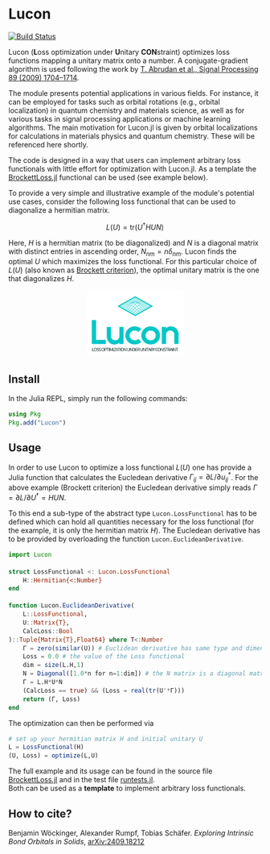 # Lucon

[![Build Status](https://github.com/toschaefer/Lucon.jl/actions/workflows/CI.yml/badge.svg?branch=main)](https://github.com/toschaefer/Lucon.jl/actions/workflows/CI.yml?query=branch%3Amain)

Lucon (**L**oss optimization under **U**nitary **CON**straint) optimizes loss functions mapping a unitary matrix onto a number. A conjugate-gradient algorithm is used following the work by [T. Abrudan et al., Signal Processing 89 (2009) 1704–1714](https://dx.doi.org/10.1016/j.sigpro.2009.03.015).  

The module presents potential applications in various fields. For instance, it can be employed for tasks such as orbital rotations (e.g., orbital localization) in quantum chemistry and materials science, as well as for various tasks in signal processing applications or machine learning algorithms. The main motivation for Lucon.jl is given by orbital localizations for calculations in materials physics and quantum chemistry. These will be referenced here shortly.

The code is designed in a way that users can implement arbitrary loss functionals with little effort for optimization with Lucon.jl. As a template the [BrockettLoss.jl](src/BrockettLoss.jl) functional can be used (see example below). 

To provide a very simple and illustrative example of the module's potential use cases, consider the following loss functional that can be used to diagonalize a hermitian matrix.
```math
L(U) = \text{tr}(U^\dagger H U N)
```
Here, $H$ is a hermitian matrix (to be diagonalized) and $N$ is a diagonal matrix with distinct entries in ascending order, $N_{nm} = n\delta_{nm}$. Lucon finds the optimal $U$ which maximizes the loss functional.  For this particular choice of $L(U)$ (also known as [Brockett criterion](https://doi.org/10.1016/0024-3795(91)90021-N)), the optimal unitary matrix is the one that diagonalizes $H$.

<p align="center"> <img src="logo/logo_transparent.png" width="193" height="132"> </p>

## Install

In the Julia REPL, simply run the following commands:
```julia
using Pkg
Pkg.add("Lucon")
```


## Usage

In order to use Lucon to optimize a loss functional $L(U)$ one has provide a Julia function that calculates the Eucledean derivative $\Gamma_{ij} = \partial L / \partial u^*_{ij}$. For the above example (Brockett criterion) the Eucledean derivative simply reads $\Gamma = \partial L /\partial U^\dagger = H U N$.  

To this end a sub-type of the abstract type ```Lucon.LossFunctional``` has to be defined which can hold all quantities necessary for the loss functional (for the example, it is only the hermitian matrix $H$).
The Eucledean derivative has to be provided by overloading the function ```Lucon.EuclideanDerivative```.

```julia
import Lucon

struct LossFunctional <: Lucon.LossFunctional
    H::Hermitian{<:Number}
end

function Lucon.EuclideanDerivative(
    L::LossFunctional,
    U::Matrix{T},
    CalcLoss::Bool
)::Tuple{Matrix{T},Float64} where T<:Number
    Γ = zero(similar(U)) # Euclidean derivative has same type and dimension as U
    Loss = 0.0 # the value of the Loss functional
    dim = size(L.H,1)
    N = Diagonal([1.0*n for n=1:dim]) # the N matrix is a diagonal matrix with entries N_nn = n
    Γ = L.H*U*N
    (CalcLoss == true) && (Loss = real(tr(U'*Γ)))
    return (Γ, Loss)
end
```
The optimization can then be performed via
```julia
# set up your hermitian matrix H and initial unitary U
L = LossFunctional(H)
(U, Loss) = optimize(L,U)
```
The full example and its usage can be found in the source file [BrockettLoss.jl](src/BrockettLoss.jl) and in the test file [runtests.jl](test/runtests.jl).  
Both can be used as a **template** to implement arbitrary loss functionals.

## How to cite?

Benjamin Wöckinger, Alexander Rumpf, Tobias Schäfer. *Exploring Intrinsic Bond Orbitals in Solids*, [arXiv:2409.18212](https://arxiv.org/abs/2409.18212)
